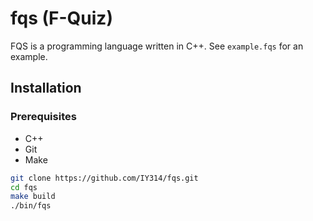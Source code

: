 # fqs (F-Quiz)
FQS is a programming language written in C++.
See `example.fqs` for an example.

## Installation
### Prerequisites
- C++
- Git
- Make

```sh
git clone https://github.com/IY314/fqs.git
cd fqs
make build
./bin/fqs
```
